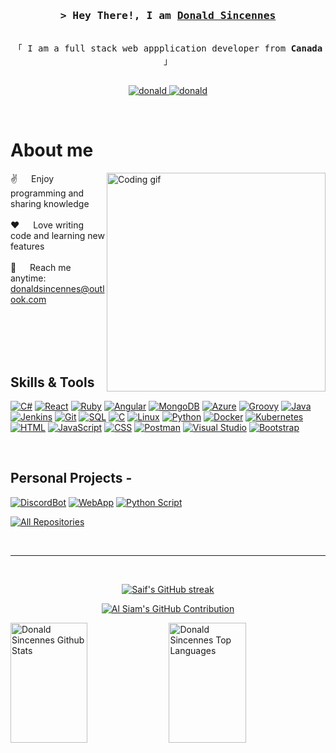 <!-- Intro  -->
<h3 align="center">
        <samp>&gt; Hey There!, I am
                <b><a target="_blank" href="">Donald Sincennes</a></b>
        </samp>
</h3>


<p align="center"> 
  <samp>
    <br>
    「 I am a full stack web appplication developer from <b>Canada</b> 」
    <br>
    <br>
  </samp>
</p>

<p align="center">
 <a href="" target="blank">
  <img src="https://img.shields.io/badge/Website-DC143C?style=for-the-badge&logo=medium&logoColor=white" alt="donald" />
 </a>
 <a href="https://www.linkedin.com/in/donald-sincennes/" target="_blank">
  <img src="https://img.shields.io/badge/LinkedIn-0077B5?style=for-the-badge&logo=linkedin&logoColor=white" alt="donald"/>
 </a>
</p>
<br />

<!-- About Section -->
 # About me
 
<p>
 <img align="right" width="350" src="/assets/programmer.gif" alt="Coding gif" />
  
 ✌️ &emsp; Enjoy programming and sharing knowledge <br/><br/>
 ❤️ &emsp; Love writing code and learning new features<br/><br/>
 📧 &emsp; Reach me anytime: donaldsincennes@outlook.com<br/><br/>

</p>

<br/>
<br/>
<br/>

## Skills & Tools

[![C#](https://img.shields.io/badge/-C%23-blue)](https://docs.microsoft.com/en-us/dotnet/csharp/)
[![React](https://img.shields.io/badge/-React-blue)](https://reactjs.org/)
[![Ruby](https://img.shields.io/badge/-Ruby-red)](https://www.ruby-lang.org/)
[![Angular](https://img.shields.io/badge/-Angular-red)](https://angular.io/)
[![MongoDB](https://img.shields.io/badge/-MongoDB-green)](https://www.mongodb.com/)
[![Azure](https://img.shields.io/badge/-Azure-blue)](https://azure.microsoft.com/)
[![Groovy](https://img.shields.io/badge/-Groovy-purple)](https://groovy-lang.org/)
[![Java](https://img.shields.io/badge/-Java-orange)](https://www.java.com/)
[![Jenkins](https://img.shields.io/badge/-Jenkins-yellow)](https://www.jenkins.io/)
[![Git](https://img.shields.io/badge/-Git-black)](https://git-scm.com/)
[![SQL](https://img.shields.io/badge/-SQL-lightgrey)](https://www.w3schools.com/sql/)
[![C](https://img.shields.io/badge/-C-blue)](https://en.wikipedia.org/wiki/C_(programming_language))
[![Linux](https://img.shields.io/badge/-Linux-blue)](https://www.linux.org/)
[![Python](https://img.shields.io/badge/-Python-blue)](https://www.python.org/)
[![Docker](https://img.shields.io/badge/-Docker-blue)](https://www.docker.com/)
[![Kubernetes](https://img.shields.io/badge/-Kubernetes-blue)](https://kubernetes.io/)
[![HTML](https://img.shields.io/badge/-HTML-orange)](https://www.w3schools.com/html/)
[![JavaScript](https://img.shields.io/badge/-JavaScript-yellow)](https://developer.mozilla.org/en-US/docs/Web/JavaScript)
[![CSS](https://img.shields.io/badge/-CSS-blue)](https://www.w3schools.com/css/)
[![Postman](https://img.shields.io/badge/-Postman-orange)](https://www.postman.com/)
[![Visual Studio](https://img.shields.io/badge/-Visual%20Studio-blue)](https://visualstudio.microsoft.com/)
[![Bootstrap](https://img.shields.io/badge/-Bootstrap-blue)](https://getbootstrap.com/)



<br/>

## Personal Projects -
[![DiscordBot](https://github-readme-stats.vercel.app/api/pin/?username=dsincennes&repo=DiscBot&border_color=7F3FBF&bg_color=0D1117&title_color=C9D1D9&text_color=8B949E&icon_color=7F3FBF)](https://github.com/Dsincennes/DiscBot)
[![WebApp](https://github-readme-stats.vercel.app/api/pin/?username=dsincennes&repo=hideaway-leaderboard&border_color=7F3FBF&bg_color=0D1117&title_color=C9D1D9&text_color=8B949E&icon_color=7F3FBF)](https://github.com/Dsincennes/hideaway-leaderboard)
[![Python Script](https://github-readme-stats.vercel.app/api/pin/?username=dsincennes&repo=ChronoGolfBot&border_color=7F3FBF&bg_color=0D1117&title_color=C9D1D9&text_color=8B949E&icon_color=7F3FBF)](https://github.com/Dsincennes/ChronoGolfBot)

<p align="left">
  <a href="https://github.com/dsincennes?tab=repositories" target="_blank"><img alt="All Repositories" title="All Repositories" src="https://img.shields.io/badge/-All%20Repos-2962FF?style=for-the-badge&logo=koding&logoColor=white"/></a>
</p>

<br/>
<hr/>
<br/>

<p align="center">
  <a href="https://github.com/dsincennes">
    <img src="https://github-readme-streak-stats.herokuapp.com/?user=dsincennes&theme=radical&border=7F3FBF&background=0D1117" alt="Saif's GitHub streak"/>
  </a>
</p>

<p align="center">
  <a href="https://github.com/dsincennes">
    <img src="https://github-profile-summary-cards.vercel.app/api/cards/profile-details?username=dsincennes&theme=radical" alt="Al Siam's GitHub Contribution"/>
  </a>
</p>

<a> 
    <a href="https://github.com/dsincennes"><img alt="Donald Sincennes Github Stats" src="https://denvercoder1-github-readme-stats.vercel.app/api?username=dsincennes&show_icons=true&count_private=true&theme=react&border_color=7F3FBF&bg_color=0D1117&title_color=F85D7F&icon_color=F8D866" height="192px" width="49.5%"/></a>
  <a href="https://github.com/dsincennes"><img alt="Donald Sincennes Top Languages" src="https://denvercoder1-github-readme-stats.vercel.app/api/top-langs/?username=dsincennes&langs_count=8&layout=compact&theme=react&border_color=7F3FBF&bg_color=0D1117&title_color=F85D7F&icon_color=F8D866" height="192px" width="49.5%"/></a>
  <br/>
</a>
